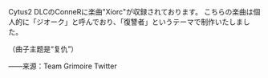 Cytus2 DLCのConneRに楽曲"Xiorc"が収録されております。
こちらの楽曲は個人的に「ジオーク」と呼んでおり、「復讐者」というテーマで制作いたしました。

（曲子主题是“复仇”）

——来源：Team Grimoire Twitter